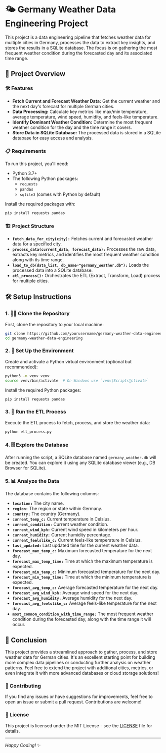 
# 🌤️ Germany Weather Data Engineering Project

This project is a data engineering pipeline that fetches weather data for multiple cities in Germany, processes the data to extract key insights, and stores the results in a SQLite database. The focus is on gathering the most frequent weather condition during the forecasted day and its associated time range.

## 🚀 Project Overview

### 🛠️ Features
- **Fetch Current and Forecast Weather Data:** Get the current weather and the next day's forecast for multiple German cities.
- **Data Processing:** Calculate key metrics like max/min temperature, average temperature, wind speed, humidity, and feels-like temperature.
- **Identify Dominant Weather Condition:** Determine the most frequent weather condition for the day and the time range it covers.
- **Store Data in SQLite Database:** The processed data is stored in a SQLite database for easy access and analysis.

### 📋 Requirements

To run this project, you'll need:
- Python 3.7+
- The following Python packages:
  - `requests`
  - `pandas`
  - `sqlite3` (comes with Python by default)

Install the required packages with:
```bash
pip install requests pandas
```

### 🏗️ Project Structure

- **`fetch_data_for_city(city):`** Fetches current and forecasted weather data for a specified city.
- **`process_data(current_data, forecast_data):`** Processes the raw data, extracts key metrics, and identifies the most frequent weather condition along with its time range.
- **`load_to_db(data_list, db_name="germany_weather.db"):`** Loads the processed data into a SQLite database.
- **`etl_process():`** Orchestrates the ETL (Extract, Transform, Load) process for multiple cities.

## 🛠️ Setup Instructions

### 1. 🧑‍💻 Clone the Repository
First, clone the repository to your local machine:
```bash
git clone https://github.com/yourusername/germany-weather-data-engineering.git
cd germany-weather-data-engineering
```

### 2. 🐍 Set Up the Environment
Create and activate a Python virtual environment (optional but recommended):
```bash
python3 -m venv venv
source venv/bin/activate  # On Windows use `venv\Scriptsctivate`
```

Install the required Python packages:
```bash
pip install requests pandas
```

### 3. 🚀 Run the ETL Process
Execute the ETL process to fetch, process, and store the weather data:
```bash
python etl_process.py
```

### 4. 🗄️ Explore the Database
After running the script, a SQLite database named `germany_weather.db` will be created. You can explore it using any SQLite database viewer (e.g., DB Browser for SQLite).

### 5. 📊 Analyze the Data
The database contains the following columns:
- **`location:`** The city name.
- **`region:`** The region or state within Germany.
- **`country:`** The country (Germany).
- **`current_temp_c:`** Current temperature in Celsius.
- **`current_condition:`** Current weather condition.
- **`current_wind_kph:`** Current wind speed in kilometers per hour.
- **`current_humidity:`** Current humidity percentage.
- **`current_feelslike_c:`** Current feels-like temperature in Celsius.
- **`last_updated:`** Last updated time for the current weather data.
- **`forecast_max_temp_c:`** Maximum forecasted temperature for the next day.
- **`forecast_max_temp_time:`** Time at which the maximum temperature is expected.
- **`forecast_min_temp_c:`** Minimum forecasted temperature for the next day.
- **`forecast_min_temp_time:`** Time at which the minimum temperature is expected.
- **`forecast_avg_temp_c:`** Average forecasted temperature for the next day.
- **`forecast_avg_wind_kph:`** Average wind speed for the next day.
- **`forecast_avg_humidity:`** Average humidity for the next day.
- **`forecast_avg_feelslike_c:`** Average feels-like temperature for the next day.
- **`most_common_condition_with_time_range:`** The most frequent weather condition during the forecasted day, along with the time range it will occur.

## 🎉 Conclusion

This project provides a streamlined approach to gather, process, and store weather data for German cities. It's an excellent starting point for building more complex data pipelines or conducting further analysis on weather patterns. Feel free to extend the project with additional cities, metrics, or even integrate it with more advanced databases or cloud storage solutions!

### 🤝 Contributing
If you find any issues or have suggestions for improvements, feel free to open an issue or submit a pull request. Contributions are welcome!

### 📄 License
This project is licensed under the MIT License - see the [LICENSE](LICENSE) file for details.

---

*Happy Coding!* ✨
